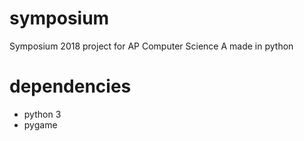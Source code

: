# symposium
Symposium 2018 project for AP Computer Science A made in python

# dependencies
  * python 3
  * pygame
